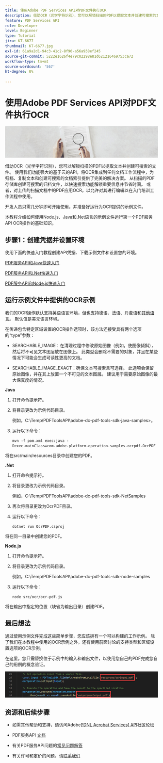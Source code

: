 ```yaml
---
title: 使用Adobe PDF Services API对PDF文件执行OCR
description: 借助OCR（光学字符识别），您可以解锁扫描的PDF以提取文本并创建可搜索的文件
feature: PDF Services API
role: Developer
level: Beginner
type: Tutorial
jira: KT-6677
thumbnail: KT-6677.jpg
exl-id: 61a9a2d1-94c3-41c2-8f90-a56a938ef245
source-git-commit: 5222e1626f4e79c02298e81d621216469753ca72
workflow-type: tm+mt
source-wordcount: '567'
ht-degree: 0%

---
```


# 使用Adobe PDF Services API对PDF文件执行OCR

![创建PDF主图](assets/OCR_hero.jpg)

借助OCR（光学字符识别），您可以解锁扫描的PDF以提取文本并创建可搜索的文件。 使用我们功能强大的基于云的API，将OCR集成到任何文档工作流程中，为归档、复制文本和创建可搜索的文档索引提供了完美的解决方案。 从扫描的PDF存储库创建可搜索的归档文件，以快速搜索功能解锁重要信息并节省时间。 或者，对上传的扫描文档中的PDF应用OCR，以允许对其进行编辑以在入门培训工作流程中使用。

开发人员只需几分钟即可开始使用，并准备好运行为OCR提供的示例文件。

本教程介绍如何使用Node.js、Java和.Net语言的示例文件运行第一个PDF服务API OCR操作的基础知识。

## 步骤1：创建凭据并设置环境

使用下面的快速入门教程创建API凭据、下载示例文件和设置您的环境。

[PDF服务API和Java快速入门](gettingstartedjava.md)

[PDF服务API和.Net快速入门](gettingstartednet.md)

[PDF服务API和Node.js快速入门](createpdffromhtml.md)

## 运行示例文件中提供的OCR示例

我们的OCR操作默认支持英语语言环境，但也支持德语、法语、丹麦语和[其他语言](https://opensource.adobe.com/pdftools-sdk-docs/release/latest/howtos.html#ocr-with-explicit-language)。 默认值是美元语言环境。

在传递包含特定区域设置的OCR操作选项时，该方法还接受具有两个选项的“type”参数：

* SEARCHABLE_IMAGE：在清理过程中修改原始图像（例如，使图像倾斜），然后将不可见文本图层放在图像上。 此类型会删除不需要的对象，并且在某些情况下可能会生成可读性更高的文档。

* SEARCHABLE_IMAGE_EXACT：确保文本可搜索且可选择。 此选项会保留原始图像，并在其上放置一个不可见的文本图层。 建议用于需要原始图像的最大保真度的情况。

**Java**

1. 打开命令提示符。

1. 将目录更改为示例代码目录。

   例如，C:\Temp\PDFToolsAPI\adobe-dc-pdf-tools-sdk-java-samples>。

1. 运行以下命令：

   `mvn -f pom.xml exec:java -Dexec.mainClass=com.adobe.platform.operation.samples.ocrpdf.OcrPDF`

将在src/main/resources目录中创建您的PDF。

**.Net**

1. 打开命令提示符。

1. 将目录更改为示例代码目录。

   例如，C:\Temp\PDFToolsAPI\adobe-dc-pdf-tools-sdk-NetSamples

1. 再次将目录更改为OcrPDF目录。

1. 运行以下命令：

   `dotnet run OcrPDF.csproj`

将在同一目录中创建您的PDF。

**Node.js**

1. 打开命令提示符。

1. 将目录更改为示例代码目录。

   例如，C:\Temp\PDFToolsAPI\adobe-dc-pdf-tools-sdk-node-samples

1. 运行以下命令：

   `node src/ocr/ocr-pdf.js`

将在输出中指定的位置（缺省为输出目录）创建PDF。

## 最后想法

通过使用示例文件完成这些简单步骤，您应该拥有一个可以构建的工作示例。 除了我们在本教程中使用的OCR示例之外，还有使用前面讨论的支持类型和区域设置选项的OCR示例。

在这里，您只需替换位于示例中的输入和输出文件，以使用您自己的PDF完成您自己的用例的概念验证。

![概念验证](assets/OCR_poc.png)

## 资源和后续步骤

* 如需其他帮助和支持，请访问Adobe[[!DNL Acrobat Services] API](https://community.adobe.com/t5/document-cloud-sdk/bd-p/Document-Cloud-SDK?page=1&amp;sort=latest_replies&amp;filter=all)社区论坛

* PDF服务API [文档](https://www.adobe.com/go/pdftoolsapi_doc)

* 有关PDF服务API问题的[常见问题解答](https://community.adobe.com/t5/document-cloud-sdk/faq-for-document-services-pdf-tools-api/m-p/10726197)

* 有关许可和定价的问题，请[联系我们](https://www.adobe.com/go/pdftoolsapi_requestform)
